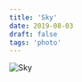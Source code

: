```yaml
---
title: 'Sky'
date: 2019-08-03
draft: false
tags: 'photo'
---
```


![Sky](/media/timstagram/IMG_6447-1564870303707.jpg "Sky")